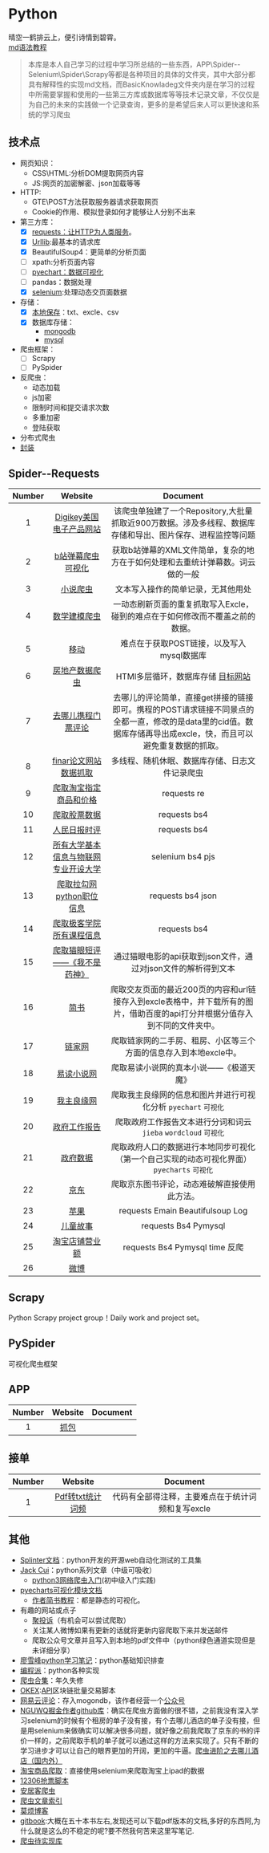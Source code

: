 # Python
晴空一鹤排云上，便引诗情到碧霄。<br>
[md语法教程](https://www.jianshu.com/p/86e7fa33de8e)
>  本库是本人自己学习的过程中学习所总结的一些东西，APP\Spider--Selenium\Spider\Scrapy等都是各种项目的具体的文件夹，其中大部分都具有解释性的实现md文档，而BasicKnowladeg文件夹内是在学习的过程中所需要掌握和使用的一些第三方库或数据库等等技术记录文章，不仅仅是为自己的未来的实践做一个记录查询，更多的是希望后来人可以更快速和系统的学习爬虫
## 技术点
- 网页知识：
   * CSS\HTML:分析DOM提取网页内容
   * JS:网页的加密解密、json加载等等
- HTTP:
   * GTE\POST方法获取服务器请求获取网页
   * Cookie的作用、模拟登录如何才能够让人分别不出来
- 第三方库：
   * [x] [requests：让HTTP为人类服务](https://github.com/afrunk/Summer-for-Learing/blob/master/BasicKnowladge/B--Requests.md)。
   * [x] [Urllib](https://github.com/afrunk/Summer-for-Learing/tree/master/BasicKnowladge):最基本的请求库
   * [x] BeautifulSoup4：更简单的分析页面
   * [ ] xpath:分析页面内容
   * [ ] [pyechart：数据可视化](https://github.com/afrunk/Summer-for-Learing/blob/master/BasicKnowladge/D--DataVisualization.md)
   * [ ] pandas：数据处理
   * [x] [selenium](https://github.com/afrunk/Summer-for-Learing/blob/master/BasicKnowladge/F--Selenium.md):处理动态交页面数据
- 存储：
   * [x] [本地保存](https://github.com/afrunk/Summer-for-Learing/blob/master/BasicKnowladge/A--%E6%9C%AC%E5%9C%B0%E4%BF%9D%E5%AD%98.md)：txt、excle、csv
   * [x] 数据库存储：
      - [mongodb](https://github.com/afrunk/Summer-for-Learing/blob/master/BasicKnowladge/E--mongoDB.md)
      - [mysql](https://github.com/afrunk/Summer-for-Learing/blob/master/BasicKnowladge/J-Mysql.md)
- 爬虫框架：
   * [ ] Scrapy
   * [ ] PySpider
- 反爬虫：
   * 动态加载
   * js加密
   * 限制时间和提交请求次数
   * 多重加密
   * 登陆获取
- 分布式爬虫
- [封装](https://github.com/afrunk/Spider-Summer-for-Learing/blob/master/BasicKnowladge/I-exe%E8%84%9A%E6%9C%AC%E6%89%93%E5%8C%85.md)
## Spider--Requests


|  Number |   Website |      Document |
|:------:|:------:|:------:|
|1|[Digikey美国电子产品网站](https://github.com/afrunk/spiderClock)|该爬虫单独建了一个Repository,大批量抓取近900万数据。涉及多线程、数据库存储和导出、图片保存、进程监控等问题|
|2 |[b站弹幕爬虫可视化](https://github.com/afrunk/python-Spider/tree/master/Spider/1%20b%E7%AB%99%E5%BC%B9%E5%B9%95%E7%88%AC%E8%99%AB%E5%8F%AF%E8%A7%86%E5%8C%96)|获取b站弹幕的XML文件简单，复杂的地方在于如何处理和去重统计弹幕数。词云做的一般|
|3 |[小说爬虫](https://github.com/afrunk/python-Spider/blob/master/Spider/3%20%E5%B0%8F%E8%AF%B4%E7%88%AC%E8%99%AB/booksSpider.py)|文本写入操作的简单记录，无其他用处|
|4|[数学建模爬虫](https://github.com/afrunk/python-Spider/blob/master/Spider/2%20%E6%95%B0%E5%AD%A6%E5%BB%BA%E6%A8%A1%E7%88%AC%E8%99%AB/shuxuejianmoSpider.py)|一动态刷新页面的重复抓取写入Excle，碰到的难点在于如何修改而不覆盖之前的数据。|
|5|[移动](https://github.com/afrunk/python-Spider/blob/master/Spider/4%20%E7%A7%BB%E5%8A%A8%E9%80%9A%E8%AF%9D%E8%AE%B0%E5%BD%95/10086Spider.py)|难点在于获取POST链接，以及写入mysql数据库|
|6|[房地产数据爬虫](https://github.com/afrunk/python-Spider/tree/master/Spider/5%20%E6%88%BF%E5%9C%B0%E4%BA%A7%E6%95%B0%E6%8D%AE%E7%88%AC%E8%99%AB)|HTMl多层循环，数据库存储 [目标网站](https://cucc.tazzfdc.com/reisPub/pub/welcome)|
|7|[去哪儿携程门票评论](https://github.com/afrunk/python-Spider/blob/master/Spider/6%20%E5%8E%BB%E5%93%AA%E5%84%BF%E6%90%BA%E7%A8%8B%E9%97%A8%E7%A5%A8%E8%AF%84%E8%AE%BA/dishiniSpider.py)|去哪儿的评论简单，直接get拼接的链接即可。携程的POST请求链接不同景点的全都一直，修改的是data里的cid值。数据库存储再导出成excle，快，而且可以避免重复数据的抓取。|
|8|[finar论文网站数据抓取](https://github.com/afrunk/python-Spider/blob/master/Spider/7%20finar%E8%AE%BA%E6%96%87%E7%BD%91%E7%AB%99%E6%95%B0%E6%8D%AE%E6%8A%93%E5%8F%96/zhuanliSpider.py)|多线程、随机休眠、数据库存储、日志文件记录爬虫|
|9|[爬取淘宝指定商品和价格](https://github.com/afrunk/python-Spider/blob/master/Spider/Zero--ZhihuBAsic/Taobao_file.py)|requests re|
|10|[爬取股票数据](https://github.com/afrunk/python-Spider/blob/master/Spider/Zero--ZhihuBAsic/Stock_Data.py)|requests bs4|
|11|[人民日报时评](https://github.com/afrunk/python-Spider/blob/master/Spider/Zero--ZhihuBAsic/renmingribao.py)| requests bs4|
|12|[所有大学基本信息与物联网专业开设大学](https://github.com/afrunk/python-Spider/blob/master/Spider/Zero--ZhihuBAsic/Get_zhuanye.py)| selenium bs4 pjs|
|13|[爬取拉勾网python职位信息](https://github.com/afrunk/python-Spider/blob/master/Spider/Zero--ZhihuBAsic/Iteration-lagou.py)| requests bs4 json|
|14|[爬取极客学院所有课程信息](https://github.com/afrunk/python-Spider/blob/master/Spider/Zero--ZhihuBAsic/jikexueyuan_course.py)|requests bs4|
|15|[爬取猫眼短评——《我不是药神》](https://github.com/afrunk/python-Spider/blob/master/Spider/One--MaoyanMovies/maoyan_movie.py)|通过猫眼电影的api获取到json文件，通过对json文件的解析得到文本|
|16|[简书](https://github.com/afrunk/python-Spider/blob/master/Spider/Two--jianshuImg/aiBaidu_api.py)|爬取交友页面的最近200页的内容和url链接存入到excle表格中，并下载所有的图片，借助百度的api打分并根据分值存入到不同的文件夹中。|
|17|[链家网](https://github.com/afrunk/python-Spider/blob/master/Spider/Three--LianjiaHouse/get_data.py)|爬取链家网的二手房、租房、小区等三个方面的信息存入到本地excle中。
|18|[易读小说网](https://github.com/afrunk/python-Spider/blob/master/Spider/Four--Yiduxiaoshuo/step1.py)|爬取易读小说网的真本小说——《极道天魔》|
|19|[我主良缘网](https://github.com/afrunk/python-Spider/blob/master/Spider/Six--WZLY/lovewzly.py)|爬取我主良缘网的信息和图片并进行可视化分析 `pyechart` `可视化`|
|20|[政府工作报告](https://github.com/afrunk/Summer-for-Learing/blob/master/Spider/Sever-Govcn/%E6%A2%A6%E6%83%B3%E8%BF%99%E4%B8%AA%E4%B8%9C%E8%A5%BF.md)|爬取政府工作报告文本进行分词和词云  `jieba`  `wordcloud` `可视化`|
|21|[政府数据](https://github.com/afrunk/Summer-for-Learing/blob/master/Spider/Eight--DemographicVisualization/%E6%88%91%E6%89%80%E6%9C%89%E7%9A%84%E8%87%AA%E8%B4%9F%E9%83%BD%E6%9D%A5%E8%87%AA%E6%88%91%E7%9A%84%E8%87%AA%E5%8D%91.md)|爬取政府人口的数据进行本地同步可视化（第一个自己实现的动态可视化界面）`pyecharts`   `可视化`|
|22|[京东](https://github.com/afrunk/Summer-for-Learing/blob/master/Spider--Selenium/D--JD/%E6%88%91%E4%BA%A6%E9%A3%98%E9%9B%B6%E4%B9%85.md)| 爬取京东图书评论，动态难破解直接使用此方法。|
|23|[苹果](https://github.com/afrunk/python-Spider/blob/master/Spider/8%20%E8%8B%B9%E6%9E%9C%E5%AE%98%E7%BD%91%E4%BA%8C%E6%89%8B%E5%B9%B3%E6%9D%BF%E7%9B%91%E6%B5%8B/test.py)| requests Emain Beautifulsoup Log|
|24|[儿童故事]()|requests Bs4 Pymysql|
|25|[淘宝店铺营业额]()| requests Bs4 Pymysql time 反爬 |
|26|[微博]()|


## Scrapy
Python Scrapy project group！Daily work and project set。<br>

## PySpider
可视化爬虫框架

## APP
|  Number |   Website |      Document |
|:------:|:------:|:------:|
|1|[抓包](https://github.com/afrunk/Summer-for-Learing/blob/master/APP/charles%E2%80%94%E2%80%94Capture%20tutorial.md)||

## 接单
|  Number |   Website |      Document |
|:------:|:------:|:------:|
|1|[Pdf转txt统计词频]()|代码有全部得注释，主要难点在于统计词频和复写excle|



## 其他
- [Splinter文档](https://splinter-docs-zh-cn.readthedocs.io/zh/latest/#drivers)：python开发的开源web自动化测试的工具集
- [Jack Cui](http://cuijiahua.com/blog/2018/03/spider-5.html)：python系列文章（中级可吸收）
  * [python3网络爬虫入门](https://blog.csdn.net/column/details/15321.html)(初中级入门实践)
- [pyecharts可视化模块文档](http://pyecharts.org/#/)
   * [作者简书教程](https://www.jianshu.com/p/b718c307a61c)：都是静态的可视化。
- 有趣的网站或点子
   * [聚投诉](http://ts.21cn.com/merchant/ranking)（有机会可以尝试爬取）
   * 关注某人微博如果有更新的话就将更新内容爬取下来并发送邮件
   * 爬取公众号文章并且写入到本地的pdf文件中（python绿色通道实现但是未详细分享）
- [廖雪峰python学习笔记](https://blog.csdn.net/u012084802/article/category/7370766)：python基础知识排查
- [编程派](http://codingpy.com/category/tutorials/)：python各种实现
- [爬虫合集](https://github.com/bodekjan/awesome-spider)：年久失修
- [OKEX](https://okexcomweb.bafang.com/account/login):[API](https://github.com/okcoin-okex/API-docs-OKEx.com)区块链批量交易脚本
- [网易云评论](https://github.com/monkey-soft/SchweizerMesser)：存入mogondb，该作者经营一个[公众号](https://github.com/monkey-soft/treasure)
- [NGUWQ掘金作者github库](https://github.com/NGUWQ/Python3Spider)：确实在爬虫方面做的很不错，之前我没有深入学习selenium的时候有个租房的单子没有接，有个去哪儿酒店的单子没有接，但是用selenium来做确实可以解决很多问题，就好像之前我爬取了京东的书的评价一样的，之前爬取手机的单子就可以通过这样的方法来实现了。只有不断的学习进步才可以让自己的眼界更加的开阔，更加的牛逼。[爬虫进阶之去哪儿酒店（国内外）](https://juejin.im/post/5b7b6a1fe51d4538d5175073)
- [淘宝商品爬取](https://blog.csdn.net/Leesoar521yt/article/details/81461939)：直接使用selenium来爬取淘宝上ipad的数据
- [12306抢票脚本](https://github.com/bsbforever/spider/blob/master/selenium_12306.py)
- [安居客爬虫](https://blog.csdn.net/xudailong_blog/article/details/79303820)
- [爬虫文章索引](https://blog.csdn.net/TheSnowBoy_2/article/details/55800142)
- [莫烦博客](https://morvanzhou.github.io/tutorials/data-manipulation/scraping/5-01-selenium/)
- [gitbook](https://legacy.gitbook.com/@wizardforcel):大概在五十本书左右,发现还可以下载pdf版本的文档,多好的东西阿,为什么就是这么的不稳定的呢?要不然我何苦来这里写笔记.
- [爬虫待实现库](https://github.com/librauee/Reptile/blob/master/README.md)
